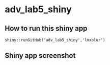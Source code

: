 # adv_lab5_shiny

## How to run this shiny app
```{r eval=FALSE}
shiny::runGitHub('adv_lab5_shiny','lmxblur')
```

## Shiny app screenshot 
